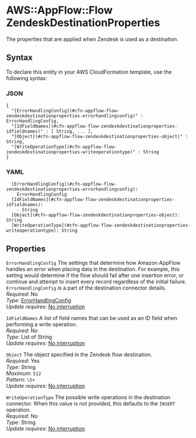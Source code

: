 # AWS::AppFlow::Flow ZendeskDestinationProperties<a name="aws-properties-appflow-flow-zendeskdestinationproperties"></a>

The properties that are applied when Zendesk is used as a destination\.

## Syntax<a name="aws-properties-appflow-flow-zendeskdestinationproperties-syntax"></a>

To declare this entity in your AWS CloudFormation template, use the following syntax:

### JSON<a name="aws-properties-appflow-flow-zendeskdestinationproperties-syntax.json"></a>

```
{
  "[ErrorHandlingConfig](#cfn-appflow-flow-zendeskdestinationproperties-errorhandlingconfig)" : ErrorHandlingConfig,
  "[IdFieldNames](#cfn-appflow-flow-zendeskdestinationproperties-idfieldnames)" : [ String, ... ],
  "[Object](#cfn-appflow-flow-zendeskdestinationproperties-object)" : String,
  "[WriteOperationType](#cfn-appflow-flow-zendeskdestinationproperties-writeoperationtype)" : String
}
```

### YAML<a name="aws-properties-appflow-flow-zendeskdestinationproperties-syntax.yaml"></a>

```
  [ErrorHandlingConfig](#cfn-appflow-flow-zendeskdestinationproperties-errorhandlingconfig):
    ErrorHandlingConfig
  [IdFieldNames](#cfn-appflow-flow-zendeskdestinationproperties-idfieldnames):
    - String
  [Object](#cfn-appflow-flow-zendeskdestinationproperties-object): String
  [WriteOperationType](#cfn-appflow-flow-zendeskdestinationproperties-writeoperationtype): String
```

## Properties<a name="aws-properties-appflow-flow-zendeskdestinationproperties-properties"></a>

`ErrorHandlingConfig` <a name="cfn-appflow-flow-zendeskdestinationproperties-errorhandlingconfig"></a>
The settings that determine how Amazon AppFlow handles an error when placing data in the destination\. For example, this setting would determine if the flow should fail after one insertion error, or continue and attempt to insert every record regardless of the initial failure\. `ErrorHandlingConfig` is a part of the destination connector details\.  
_Required_: No  
_Type_: [ErrorHandlingConfig](aws-properties-appflow-flow-errorhandlingconfig.md)  
_Update requires_: [No interruption](https://docs.aws.amazon.com/AWSCloudFormation/latest/UserGuide/using-cfn-updating-stacks-update-behaviors.html#update-no-interrupt)

`IdFieldNames` <a name="cfn-appflow-flow-zendeskdestinationproperties-idfieldnames"></a>
A list of field names that can be used as an ID field when performing a write operation\.  
_Required_: No  
_Type_: List of String  
_Update requires_: [No interruption](https://docs.aws.amazon.com/AWSCloudFormation/latest/UserGuide/using-cfn-updating-stacks-update-behaviors.html#update-no-interrupt)

`Object` <a name="cfn-appflow-flow-zendeskdestinationproperties-object"></a>
The object specified in the Zendesk flow destination\.  
_Required_: Yes  
_Type_: String  
_Maximum_: `512`  
_Pattern_: `\S+`  
_Update requires_: [No interruption](https://docs.aws.amazon.com/AWSCloudFormation/latest/UserGuide/using-cfn-updating-stacks-update-behaviors.html#update-no-interrupt)

`WriteOperationType` <a name="cfn-appflow-flow-zendeskdestinationproperties-writeoperationtype"></a>
The possible write operations in the destination connector\. When this value is not provided, this defaults to the `INSERT` operation\.  
_Required_: No  
_Type_: String  
_Update requires_: [No interruption](https://docs.aws.amazon.com/AWSCloudFormation/latest/UserGuide/using-cfn-updating-stacks-update-behaviors.html#update-no-interrupt)
